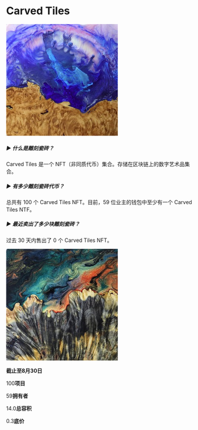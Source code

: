 # Carved Tiles



![unnamed](unnamed.png)

##### ▶ 什么是雕刻瓷砖？

Carved Tiles 是一个 NFT（非同质代币）集合。存储在区块链上的数字艺术品集合。

##### ▶ 有多少雕刻瓷砖代币？

总共有 100 个 Carved Tiles NFT。目前，59 位业主的钱包中至少有一个 Carved Tiles NTF。

##### ▶ 最近卖出了多少块雕刻瓷砖？

过去 30 天内售出了 0 个 Carved Tiles NFT。

![unnamedasd](unnamedasd.png)

**截止至8月30日**

100**项目**

59**拥有者**

14.0**总容积**

0.3**底价**
